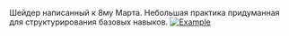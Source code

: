 Шейдер написанный к 8му Марта. Небольшая практика придуманная для структурирования базовых навыков.
[![Example](https://youtu.be/Tx31R0u86ZA)](https://youtu.be/Tx31R0u86ZA)

